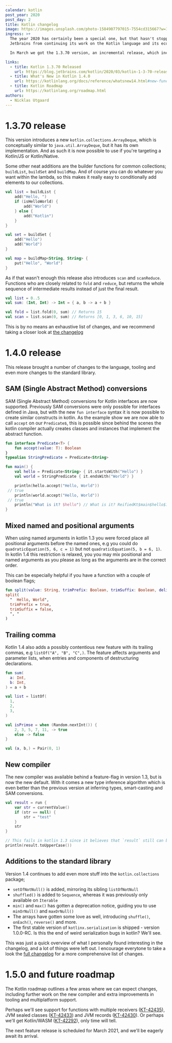 ```yaml
---
calendar: kotlin
post_year: 2020
post_day: 2
title: Kotlin changelog
image: https://images.unsplash.com/photo-1584907797015-7554cd315667?w=1226&h=400&fit=crop&crop=edges
ingress: >+
  The year 2020 has certainly been a special one, but that hasn't stopped
  Jetbrains from continuing its work on the Kotlin language and its ecosystem.

  In March we got the 1.3.70 version, an incremental release, which included some new functions and classes in the standard library. And after the summer break we got the all new 1.4.0 version, a feature release, which came with some really sought after changes to the language and even more changes to the standard library.

links:
  - title: Kotlin 1.3.70 Released
    url: https://blog.jetbrains.com/kotlin/2020/03/kotlin-1-3-70-released/
  - title: What's New in Kotlin 1.4.0
    url: https://kotlinlang.org/docs/reference/whatsnew14.html#new-functions-for-arrays-and-collections
  - title: Kotlin Roadmap
    url: https://kotlinlang.org/roadmap.html
authors:
  - Nicklas Utgaard
---
```

# 1.3.70 release
This version introduces a new `kotlin.collections.ArrayDeque`, which is conceptually similar to `java.util.ArrayDeque`, but it has its own implementation. And as such it is now possible to use if you're targeting a Kotlin/JS or Kotlin/Native. 

Some other neat additions are the builder functions for common collections; `buildList`, `buildSet` and `buildMap`. And of course you can do whatever you want within the lambda, so this makes it really easy to conditionally add elements to our collections.

```kotlin
val list = buildList {
    add("Hello, ")
    if (isHelloWorld) {
        add("World")
    } else {
        add("Kotlin")
    }
}

val set = buildSet {
    add("Hello")
    add("World")
}

val map = buildMap<String, String> { 
    put("Hello", "World")
}
```

As if that wasn't enough this release also introduces `scan` and `scanReduce`. Functions who are closely related to `fold` and `reduce`, but returns the whole sequence of intermediate results instead of just the final result.
```kotlin
val list = 0..5
val sum: (Int, Int) -> Int = { a, b -> a + b }

val fold = list.fold(0, sum) // Returns 15
val scan = list.scan(0, sum) // Returns [0, 1, 3, 6, 10, 15]
```

This is by no means an exhaustive list of changes, and we recommend taking a closer look at [the changelog](https://blog.jetbrains.com/kotlin/2020/03/kotlin-1-3-70-released/)

# 1.4.0 release
This release brought a number of changes to the language, tooling and even more changes to the standard library.

## SAM (Single Abstract Method) conversions 
SAM (Single Abstract Method) conversions for Kotlin interfaces are now supported. Previously SAM conversions were only possible for interfaces defined in Java, but with the new `fun interface` syntax it is now possible to create similar constructs in kotlin. 
As the example show we are now able to call `accept` on our `Predicate`s, this is possible since behind the scenes the kotlin compiler actually creates classes and instances that implement the abstract function.
```kotlin
fun interface Predicate<T> {
    fun accept(value: T): Boolean
}
typealias StringPredicate = Predicate<String>

fun main() {
    val hello = Predicate<String> { it.startsWith("Hello") }
    val world = StringPredicate { it.endsWith("World") }

    println(hello.accept("Hello, World")) // true
    println(world.accept("Hello, World")) // true
    println("What is it? $hello") // What is it? ReifiedKt$main$hello$1@b81eda8
}
```

## Mixed named and positional arguments
When using named arguments in kotlin 1.3 you were forced place all positional arguments before the named ones, e.g you could do `quadraticEquation(5, 6, c = 1)` but not `quadraticEquation(5, b = 6, 1)`. In kotlin 1.4 this restriction is relaxed, you you may mix positional and named arguments as you please as long as the arguments are in the correct order.

This can be especially helpful if you have a function with a couple of boolean flags;
```kotlin
fun split(value: String, trimPrefix: Boolean, trimSuffix: Boolean, delimiter: String): Array<String) = TODO()
split(
  "  Hello, World",
  trimPrefix = true,
  trimSuffix = false,
  ", "
)
```

## Trailing comma
Kotlin 1.4 also adds a possibly contentious new feature with its trailing commas, e.g `listOf("A", "B", "C",)`. The feature affects arguments and parameter lists, when entries and components of destructuring declarations.

```kotlin
fun sum(
  a: Int, 
  b: Int,
) = a + b

val list = listOf(
  1,
  2,
  3,
)

val isPrimse = when (Random.nextInt()) {
    2, 3, 5, 7, 11, -> true
    else -> false
}

val (a, b,) = Pair(0, 1)
``` 


## New compiler
The new compiler was available behind a feature-flag in version 1.3, but is now the new default. With it comes a new type inference algorithm which is even better than the previous version at inferring types, smart-casting and SAM conversions.

```kotlin
val result = run {
    var str = currentValue()
    if (str == null) {
        str = "test"
    }
    str
}

// This fails in kotlin 1.3 since it believes that `result` still can be nullable.
println(result.toUpperCase()) 
```

## Additions to the standard library

Version 1.4 continues to add even more stuff into the `kotlin.collections` package; 
- `setOfNotNull()` is added, mirroring its sibling `listOfNotNull`
- `shuffled()` is added to `Sequence`, whereas it was previously only available on `Iterable`
- `min()` and `max()` has gotten a deprecation notice, guiding you to use `minOrNull()` and `maxOrNull()`
- The arrays have gotten some love as well, introducing `shuffle()`, `onEach()`, `reverse()` and more.
- The first stable version of `kotlinx.serialization` is shipped - version 1.0.0-RC. Is this the end of weird serialization bugs in kotlin? We'll see.


This was just a quick overview of what I personally found interesting in the changelog, and a lot of things were left out. I encourage everytone to take a look the [full changelog](https://kotlinlang.org/docs/reference/whatsnew14.html) for a more comprehensive list of changes.

# 1.5.0 and future roadmap
The Kotlin roadmap outlines a few areas where we can expect changes, including further work on the new compiler and extra improvements in tooling and multiplatform support. 

Perhaps we'll see support for functions with multiple receivers ([KT-42435](https://youtrack.jetbrains.com/issue/KT-42435)), JVM sealed classes ([KT-42433](https://youtrack.jetbrains.com/issue/KT-42433)) and JVM records ([KT-42430](https://youtrack.jetbrains.com/issue/KT-42430)). Or perhaps we'll get Kotlin/WASM ([KT-42292](https://youtrack.jetbrains.com/issue/KT-42292)), only time will tell.

The next feature release is scheduled for March 2021, and we'll be eagerly await its arrival.
